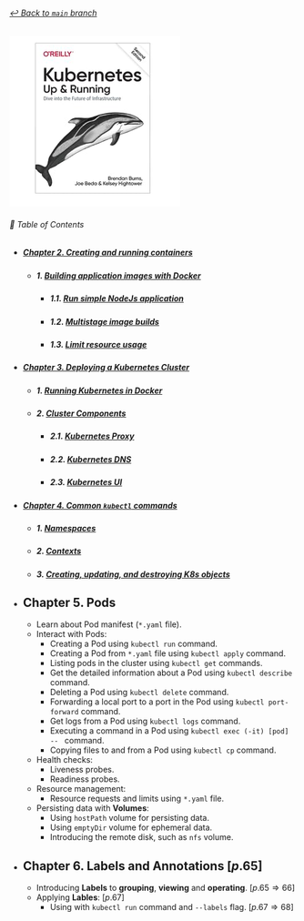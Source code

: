 ###### [_↩ Back to `main` branch_](https://github.com/cuongpiger/cloud)

[![](./docs/img/cover.png)](https://github.com/cuongpiger/bookocs/blob/f16feb5127bb3dcf5a8dc6b336a130eeea2db829/devops/docker%20-%20k8s/Kubernetes%20Up%20and%20Running.pdf)

###### 🌈 Table of Contents

- ##### [Chapter 2. Creating and running containers](./docs/chap02/README.md#chapter-2-creating-and-running-containers)
  - ##### 1. [Building application images with Docker](./docs/chap02/README.md#1-building-application-images-with-docker-1)
    - ##### 1.1. [Run simple NodeJs application](./docs/chap02/README.md#11-run-simple-nodejs-application-1)
    - ##### 1.2. [Multistage image builds](./docs/chap02/README.md#12-multistage-image-builds-1)
    - ##### 1.3. [Limit resource usage](./docs/chap02/README.md#13-limit-resource-usage-1)

- ##### [Chapter 3. Deploying a Kubernetes Cluster](./docs/chap03/README.md#chapter-3-deploying-a-kubernetes-cluster)
  - ##### 1. [Running Kubernetes in Docker](./docs/chap03/README.md#1-running-kubernetes-in-docker-1)
  - ##### 2. [Cluster Components](./docs/chap03/README.md#2-cluster-components-1)
    - ##### 2.1. [Kubernetes Proxy](./docs/chap03/README.md#21-kubernetes-proxy-1)
    - ##### 2.2. [Kubernetes DNS](./docs/chap03/README.md#22-kubernetes-dns-1)
    - ##### 2.3. [Kubernetes UI](./docs/chap03/README.md#23-kubernetes-ui-1)

- ##### [Chapter 4. Common `kubectl` commands](./docs/chap04/README.md#chapter-4-common-kubectl-commands)
  - ##### 1. [Namespaces](./docs/chap04/README.md#1-namespaces-1)
  - ##### 2. [Contexts](./docs/chap04/README.md#2-contexts-1)
  - ##### 3. [Creating, updating, and destroying K8s objects](./docs/chap04/README.md#3-creating-updating-and-destroying-k8s-objects-1)
- ## Chapter 5. Pods
  - Learn about Pod manifest (`*.yaml` file).
  - Interact with Pods:
    - Creating a Pod using `kubectl run` command.
    - Creating a Pod from `*.yaml` file using `kubectl apply` command.
    - Listing pods in the cluster using `kubectl get` commands.
    - Get the detailed information about a Pod using `kubectl describe` command.
    - Deleting a Pod using `kubectl delete` command.
    - Forwarding a local port to a port in the Pod using `kubectl port-forward` command.
    - Get logs from a Pod using `kubectl logs` command.
    - Executing a command in a Pod using `kubectl exec (-it) [pod] -- ` command.
    - Copying files to and from a Pod using `kubectl cp` command.
  - Health checks:
    - Liveness probes.
    - Readiness probes.
  - Resource management:
    - Resource requests and limits using `*.yaml` file.
  - Persisting data with **Volumes**:
    - Using `hostPath` volume for persisting data.
    - Using `emptyDir` volume for ephemeral data.
    - Introducing the remote disk, such as `nfs` volume.

- ## Chapter 6. Labels and Annotations $[p.65]$
  - Introducing **Labels** to **grouping**, **viewing** and **operating**. $[p.65 \Rightarrow 66]$
  - Applying **Lables**: $[p.67]$
    - Using with `kubectl run` command and `--labels` flag. $[p.67 \Rightarrow 68]$
